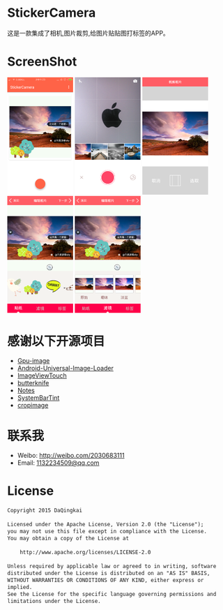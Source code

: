 # StickerCamera
这是一款集成了相机,图片裁剪,给图片贴贴图打标签的APP。

# ScreenShot

<img src="./screenshot/Screenshot_2015-07-19-11-23-22.png" width="30%" height="30%">
<img src="./screenshot/Screenshot_2015-07-19-11-21-39.png" width="30%" height="30%">

<img src="./screenshot/Screenshot_2015-07-19-11-22-05.png" width="30%" height="30%">
<img src="./screenshot/Screenshot_2015-07-19-11-23-00.png" width="30%" height="30%">

<img src="./screenshot/Screenshot_2015-07-19-11-23-04.png" width="30%" height="30%">



# 感谢以下开源项目

- [Gpu-image](https://github.com/CyberAgent/android-gpuimage)
- [Android-Universal-Image-Loader](https://github.com/nostra13/Android-Universal-Image-Loader)
- [ImageViewTouch](https://github.com/ojas-webonise/ImageViewTouch)
- [butterknife](https://github.com/JakeWharton/butterknife)
- [Notes](https://github.com/lguipeng/Notes)
- [SystemBarTint](https://github.com/jgilfelt/SystemBarTint)
- [cropimage](https://github.com/biokys/cropimage)

# 联系我
- Weibo: http://weibo.com/2030683111
- Email: 1132234509@qq.com

# License
```
Copyright 2015 DaQingkai

Licensed under the Apache License, Version 2.0 (the "License");
you may not use this file except in compliance with the License.
You may obtain a copy of the License at

    http://www.apache.org/licenses/LICENSE-2.0

Unless required by applicable law or agreed to in writing, software
distributed under the License is distributed on an "AS IS" BASIS,
WITHOUT WARRANTIES OR CONDITIONS OF ANY KIND, either express or implied.
See the License for the specific language governing permissions and
limitations under the License.
```
